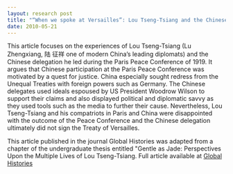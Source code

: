 ```yaml
---
layout: research post
title: "“When we spoke at Versailles”: Lou Tseng-Tsiang and the Chinese Delegation at the 1919 Paris Peace Conference, A Frustrated Quest for Justice"
date: 2010-05-21
---
```

This article focuses on the experiences of Lou Tseng-Tsiang (Lu Zhengxiang, 陆 征祥 one of modern China’s leading diplomats) and the Chinese delegation he led during the Paris Peace Conference of 1919. It argues that Chinese participation at the Paris Peace Conference was motivated by a quest for justice. China especially sought redress from the Unequal Treaties with foreign powers such as Germany. The Chinese delegates used ideals espoused by US President Woodrow Wilson to support their claims and also displayed political and diplomatic savvy as they used tools such as the media to further their cause. Nevertheless, Lou Tseng-Tsiang and his compatriots in Paris and China were disappointed with the outcome of the Peace Conference and the Chinese delegation ultimately did not sign the Treaty of Versailles.

This article published in the journal Global Histories was adapted from a chapter of the undergraduate thesis entitled "Gentle as Jade: Perspectives Upon the Multiple Lives of Lou Tseng-Tsiang. Full article available at [Global Histories](https://www.globalhistories.com/index.php/GHSJ/article/view/35/5) 

